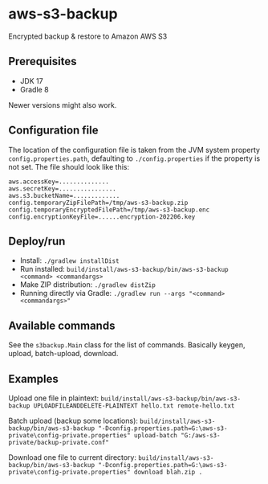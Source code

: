 # aws-s3-backup

Encrypted backup & restore to Amazon AWS S3

## Prerequisites
* JDK 17
* Gradle 8

Newer versions might also work.

## Configuration file
The location of the configuration file is taken from the JVM system property 
```config.properties.path```, defaulting to
```./config.properties``` if the property is not set. The file should look like this:

```
aws.accessKey=..............
aws.secretKey=................
aws.s3.bucketName=.............
config.temporaryZipFilePath=/tmp/aws-s3-backup.zip
config.temporaryEncryptedFilePath=/tmp/aws-s3-backup.enc
config.encryptionKeyFile=......encryption-202206.key
```

## Deploy/run
* Install: ```./gradlew installDist```
* Run installed: ```build/install/aws-s3-backup/bin/aws-s3-backup <command> <commandargs>```
* Make ZIP distribution: ```./gradlew distZip```
* Running directly via Gradle: ```./gradlew run --args "<command> <commandargs>"```

## Available commands
See the ```s3backup.Main``` class for the list of commands. Basically keygen, upload, batch-upload, download.

## Examples
Upload one file in plaintext:
```build/install/aws-s3-backup/bin/aws-s3-backup UPLOADFILEANDDELETE-PLAINTEXT hello.txt remote-hello.txt```

Batch upload (backup some locations):
```build/install/aws-s3-backup/bin/aws-s3-backup "-Dconfig.properties.path=G:\aws-s3-private\config-private.properties" upload-batch "G:/aws-s3-private/backup-private.conf"```

Download one file to current directory:
```build/install/aws-s3-backup/bin/aws-s3-backup "-Dconfig.properties.path=G:\aws-s3-private\config-private.properties" download blah.zip .```
